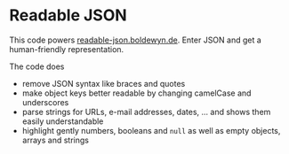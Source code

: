# Readable JSON

This code powers [readable-json.boldewyn.de](https://readable-json.boldewyn.de).
Enter JSON and get a human-friendly representation.

The code does

* remove JSON syntax like braces and quotes
* make object keys better readable by changing camelCase and underscores
* parse strings for URLs, e-mail addresses, dates, ... and shows them easily understandable
* highlight gently numbers, booleans and `null` as well as empty objects, arrays and strings
